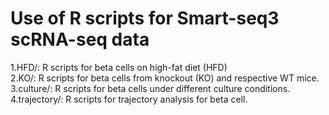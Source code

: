 
# Use of R scripts for Smart-seq3 scRNA-seq data
1.HFD/: R scripts for beta cells on high-fat diet (HFD)  
2.KO/: R scripts for beta cells from  knockout (KO) and respective WT mice.  
3.culture/: R scripts for beta cells under different culture conditions.  
4.trajectory/: R scripts for trajectory analysis for beta cell.

